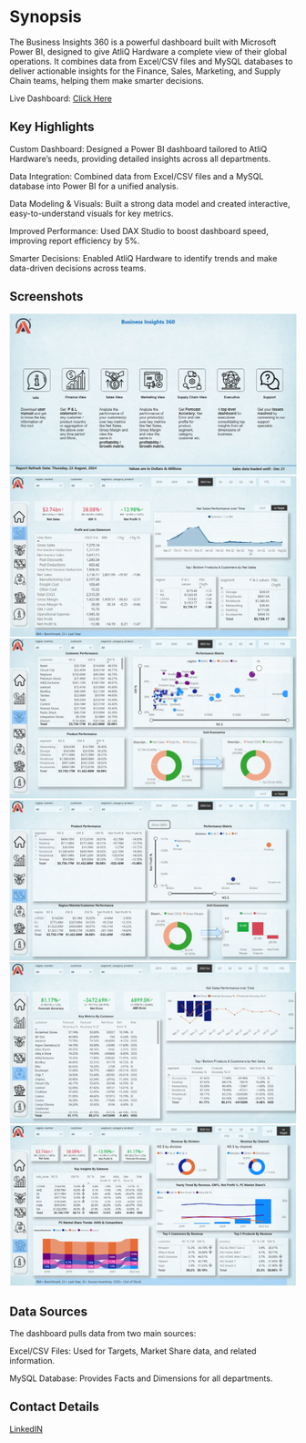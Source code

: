 # Synopsis

The Business Insights 360 is a powerful dashboard built with Microsoft Power BI, designed to give AtliQ Hardware a complete view of their global operations. It combines data from Excel/CSV files and MySQL databases to deliver actionable insights for the Finance, Sales, Marketing, and Supply Chain teams, helping them make smarter decisions.

Live Dashboard: [Click Here](https://shorturl.at/umQtb)

## Key Highlights

Custom Dashboard: Designed a Power BI dashboard tailored to AtliQ Hardware’s needs, providing detailed insights across all departments.

Data Integration: Combined data from Excel/CSV files and a MySQL database into Power BI for a unified analysis.

Data Modeling & Visuals: Built a strong data model and created interactive, easy-to-understand visuals for key metrics.

Improved Performance: Used DAX Studio to boost dashboard speed, improving report efficiency by 5%.

Smarter Decisions: Enabled AtliQ Hardware to identify trends and make data-driven decisions across teams.

## Screenshots

![image Alt](https://github.com/KishanStark789/BI_360_Initial/blob/9d9e8e4044b361620d2082d6cf256d18622f0131/Home.png)
![image Alt](https://github.com/KishanStark789/BI_360_Initial/blob/9d9e8e4044b361620d2082d6cf256d18622f0131/Finance%20View.png)
![image Alt](https://github.com/KishanStark789/BI_360_Initial/blob/9d9e8e4044b361620d2082d6cf256d18622f0131/Sales%20View.png)
![image Alt](https://github.com/KishanStark789/BI_360_Initial/blob/9d9e8e4044b361620d2082d6cf256d18622f0131/Marketing%20View.png)
![image Alt](https://github.com/KishanStark789/BI_360_Initial/blob/9d9e8e4044b361620d2082d6cf256d18622f0131/Supply%20Chain%20View.png)
![image Alt](https://github.com/KishanStark789/BI_360_Initial/blob/9d9e8e4044b361620d2082d6cf256d18622f0131/Executive%20View.png)

## Data Sources

The dashboard pulls data from two main sources:

Excel/CSV Files: Used for Targets, Market Share data, and related information.

MySQL Database: Provides Facts and Dimensions for all departments.

## Contact Details

[LinkedIN](https://www.linkedin.com/in/kishan-singh-131506215/)
